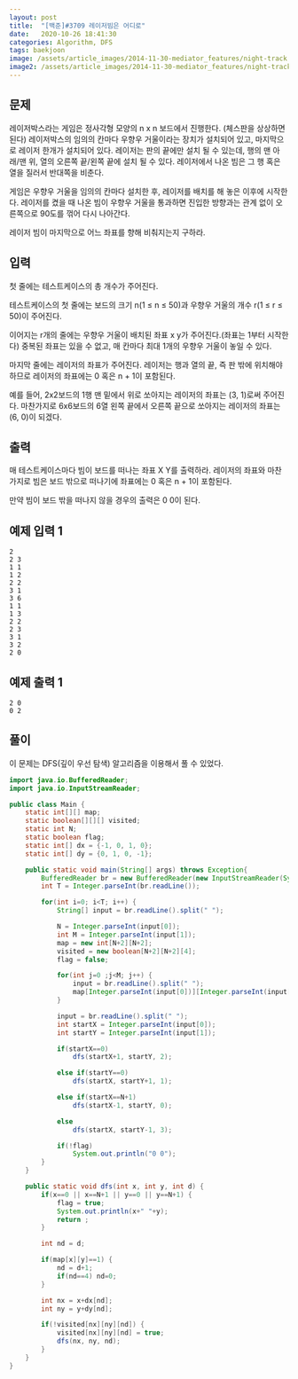 ```yaml
---
layout: post
title:  "[백준]#3709 레이저빔은 어디로"
date:   2020-10-26 18:41:30
categories: Algorithm, DFS
tags: baekjoon
image: /assets/article_images/2014-11-30-mediator_features/night-track.JPG
image2: /assets/article_images/2014-11-30-mediator_features/night-track-mobile.JPG
---
```


문제
--------------------

레이저박스라는 게임은 정사각형  모양의 n x n 보드에서 진행한다. (체스판을 상상하면 된다) 레이저박스의 임의의 칸마다 우향우 거울이라는 장치가 설치되어 있고, 마지막으로 레이저 한개가 설치되어 있다. 레이저는 판의 끝에만 설치 될 수 있는데, 행의 맨 아래/맨 위, 열의 오른쪽 끝/왼쪽 끝에 설치 될 수 있다. 레이저에서 나온 빔은 그 행 혹은 열을 질러서 반대쪽을 비춘다.

게임은 우향우 거울을 임의의 칸마다 설치한 후, 레이저를 배치를 해 놓은 이후에 시작한다. 레이저를 켰을 때 나온 빔이 우향우 거울을 통과하면 진입한 방향과는 관계 없이 오른쪽으로 90도를 꺾어 다시 나아간다. 

레이저 빔이 마지막으로 어느 좌표를 향해 비춰지는지 구하라.

입력
---------------------------

첫 줄에는 테스트케이스의 총 개수가 주어진다.

테스트케이스의 첫 줄에는 보드의 크기 n(1 ≤ n ≤ 50)과 우향우 거울의 개수 r(1 ≤ r ≤ 50)이 주어진다.

이어지는 r개의 줄에는 우향우 거울이 배치된 좌표 x y가 주어진다.(좌표는 1부터 시작한다) 중복된 좌표는 있을 수 없고, 매 칸마다 최대 1개의 우향우 거울이 놓일 수 있다.

마지막 줄에는 레이저의 좌표가 주어진다. 레이저는 행과 열의 끝, 즉 판 밖에 위치해야 하므로 레이저의 좌표에는 0 혹은 n + 1이 포함된다. 

예를 들어, 2x2보드의 1행 맨 밑에서 위로 쏘아지는 레이저의 좌표는 (3, 1)로써 주어진다. 마찬가지로 6x6보드의 6열 왼쪽 끝에서 오른쪽 끝으로 쏘아지는 레이저의 좌표는 (6, 0)이 되겠다.

출력
----------------

매 테스트케이스마다 빔이 보드를 떠나는 좌표 X Y를 출력하라. 레이저의 좌표와 마찬가지로 빔은 보드 밖으로 떠나기에 좌표에는 0 혹은 n + 1이 포함된다. 

만약 빔이 보드 밖을 떠나지 않을 경우의 출력은 0 0이 된다.

예제 입력 1 
----------------------

```
2
2 3
1 1
1 2
2 2
3 1
3 6
1 1
1 3
2 2
2 3
3 1
3 2
2 0
```

예제 출력 1 
------------------------

```
2 0
0 2
```

풀이
--------------------------

이 문제는 DFS(깊이 우선 탐색) 알고리즘을 이용해서 풀 수 있었다.

```java
import java.io.BufferedReader;
import java.io.InputStreamReader;

public class Main {
    static int[][] map;
    static boolean[][][] visited;
    static int N;
    static boolean flag;
    static int[] dx = {-1, 0, 1, 0};
    static int[] dy = {0, 1, 0, -1};

    public static void main(String[] args) throws Exception{
        BufferedReader br = new BufferedReader(new InputStreamReader(System.in));
        int T = Integer.parseInt(br.readLine());

        for(int i=0; i<T; i++) {
            String[] input = br.readLine().split(" ");

            N = Integer.parseInt(input[0]);
            int M = Integer.parseInt(input[1]);
            map = new int[N+2][N+2];
            visited = new boolean[N+2][N+2][4];
            flag = false;

            for(int j=0 ;j<M; j++) {
                input = br.readLine().split(" ");
                map[Integer.parseInt(input[0])][Integer.parseInt(input[1])] = 1;
            }

            input = br.readLine().split(" ");
            int startX = Integer.parseInt(input[0]);
            int startY = Integer.parseInt(input[1]);

            if(startX==0)
                dfs(startX+1, startY, 2);

            else if(startY==0)
                dfs(startX, startY+1, 1);

            else if(startX==N+1)
                dfs(startX-1, startY, 0);

            else
                dfs(startX, startY-1, 3);

            if(!flag)
                System.out.println("0 0");
        }
    }

    public static void dfs(int x, int y, int d) {
        if(x==0 || x==N+1 || y==0 || y==N+1) {
            flag = true;
            System.out.println(x+" "+y);
            return ;
        }

        int nd = d;

        if(map[x][y]==1) {
            nd = d+1;
            if(nd==4) nd=0;
        }

        int nx = x+dx[nd];
        int ny = y+dy[nd];

        if(!visited[nx][ny][nd]) {
            visited[nx][ny][nd] = true;
            dfs(nx, ny, nd);
        }
    }
}
```
